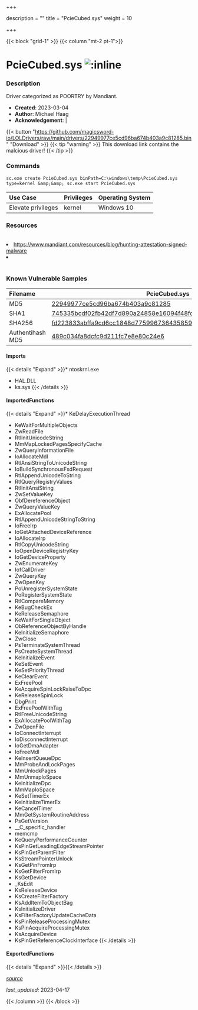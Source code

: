 +++

description = ""
title = "PcieCubed.sys"
weight = 10

+++


{{< block "grid-1" >}}
{{< column "mt-2 pt-1">}}


# PcieCubed.sys ![:inline](/images/twitter_verified.png) 


### Description

Driver categorized as POORTRY by Mandiant.

- **Created**: 2023-03-04
- **Author**: Michael Haag
- **Acknowledgement**:  | [](https://twitter.com/)

{{< button "https://github.com/magicsword-io/LOLDrivers/raw/main/drivers/22949977ce5cd96ba674b403a9c81285.bin" "Download" >}}
{{< tip "warning" >}}
This download link contains the malcious driver!
{{< /tip >}}

### Commands

```
sc.exe create PcieCubed.sys binPath=C:\windows\temp\PcieCubed.sys type=kernel &amp;&amp; sc.exe start PcieCubed.sys
```

| Use Case | Privileges | Operating System | 
|:---- | ---- | ---- |
| Elevate privileges | kernel | Windows 10 |

### Resources
<br>
<li><a href="https://www.mandiant.com/resources/blog/hunting-attestation-signed-malware">https://www.mandiant.com/resources/blog/hunting-attestation-signed-malware</a></li>
<li><a href=""></a></li>
<br>

### Known Vulnerable Samples

| Filename | PcieCubed.sys |
|:---- | ---- | 
| MD5 | <a href="https://www.virustotal.com/gui/file/22949977ce5cd96ba674b403a9c81285">22949977ce5cd96ba674b403a9c81285</a> |
| SHA1 | <a href="https://www.virustotal.com/gui/file/745335bcdf02fb42df7d890a24858e16094f48fd">745335bcdf02fb42df7d890a24858e16094f48fd</a> |
| SHA256 | <a href="https://www.virustotal.com/gui/file/fd223833abffa9cd6cc1848d77599673643585925a7ee51259d67c44d361cce8">fd223833abffa9cd6cc1848d77599673643585925a7ee51259d67c44d361cce8</a> |
| Authentihash MD5 | <a href="https://www.virustotal.com/gui/search/authentihash%253A489c034fa8dcfc9d211fc7e8e80c24e6">489c034fa8dcfc9d211fc7e8e80c24e6</a> || Authentihash SHA1 | <a href="https://www.virustotal.com/gui/search/authentihash%253A0a2da48019251954888ff3963ef21ccb624c1aba">0a2da48019251954888ff3963ef21ccb624c1aba</a> || Authentihash SHA256 | <a href="https://www.virustotal.com/gui/search/authentihash%253A2bbbe2ae5aa51868e7afc2c16c3a0a79fa3302e6830feeccca7f0363a62dddb4">2bbbe2ae5aa51868e7afc2c16c3a0a79fa3302e6830feeccca7f0363a62dddb4</a> || Signature | Microsoft Windows Hardware Compatibility Publisher, Microsoft Windows Third Party Component CA 2014, Microsoft Root Certificate Authority 2010   || Company | Legal Corp. || Description | PCIe Video Capture || Product | PCI Express Video Capture || OriginalFilename | PcieCubed.sys |
#### Imports
{{< details "Expand" >}}* ntoskrnl.exe
* HAL.DLL
* ks.sys
{{< /details >}}
#### ImportedFunctions
{{< details "Expand" >}}* KeDelayExecutionThread
* KeWaitForMultipleObjects
* ZwReadFile
* RtlInitUnicodeString
* MmMapLockedPagesSpecifyCache
* ZwQueryInformationFile
* IoAllocateMdl
* RtlAnsiStringToUnicodeString
* IoBuildSynchronousFsdRequest
* RtlAppendUnicodeToString
* RtlQueryRegistryValues
* RtlInitAnsiString
* ZwSetValueKey
* ObfDereferenceObject
* ZwQueryValueKey
* ExAllocatePool
* RtlAppendUnicodeStringToString
* IoFreeIrp
* IoGetAttachedDeviceReference
* IoAllocateIrp
* RtlCopyUnicodeString
* IoOpenDeviceRegistryKey
* IoGetDeviceProperty
* ZwEnumerateKey
* IofCallDriver
* ZwQueryKey
* ZwOpenKey
* PoUnregisterSystemState
* PoRegisterSystemState
* RtlCompareMemory
* KeBugCheckEx
* KeReleaseSemaphore
* KeWaitForSingleObject
* ObReferenceObjectByHandle
* KeInitializeSemaphore
* ZwClose
* PsTerminateSystemThread
* PsCreateSystemThread
* KeInitializeEvent
* KeSetEvent
* KeSetPriorityThread
* KeClearEvent
* ExFreePool
* KeAcquireSpinLockRaiseToDpc
* KeReleaseSpinLock
* DbgPrint
* ExFreePoolWithTag
* RtlFreeUnicodeString
* ExAllocatePoolWithTag
* ZwOpenFile
* IoConnectInterrupt
* IoDisconnectInterrupt
* IoGetDmaAdapter
* IoFreeMdl
* KeInsertQueueDpc
* MmProbeAndLockPages
* MmUnlockPages
* MmUnmapIoSpace
* KeInitializeDpc
* MmMapIoSpace
* KeSetTimerEx
* KeInitializeTimerEx
* KeCancelTimer
* MmGetSystemRoutineAddress
* PsGetVersion
* __C_specific_handler
* memcmp
* KeQueryPerformanceCounter
* KsPinGetLeadingEdgeStreamPointer
* KsPinGetParentFilter
* KsStreamPointerUnlock
* KsGetPinFromIrp
* KsGetFilterFromIrp
* KsGetDevice
* _KsEdit
* KsReleaseDevice
* KsCreateFilterFactory
* KsAddItemToObjectBag
* KsInitializeDriver
* KsFilterFactoryUpdateCacheData
* KsPinReleaseProcessingMutex
* KsPinAcquireProcessingMutex
* KsAcquireDevice
* KsPinGetReferenceClockInterface
{{< /details >}}
#### ExportedFunctions
{{< details "Expand" >}}{{< /details >}}



[*source*](https://github.com/magicsword-io/LOLDrivers/tree/main/yaml/pciecubed.yaml)

*last_updated:* 2023-04-17








{{< /column >}}
{{< /block >}}
